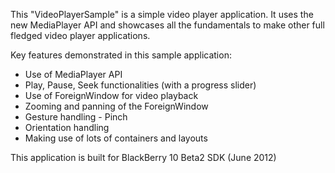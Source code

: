 This "VideoPlayerSample" is a simple video player application. It uses the new MediaPlayer API and showcases all the fundamentals to make other full fledged video player applications.

Key features demonstrated in this sample application:
- Use of MediaPlayer API
- Play, Pause, Seek functionalities (with a progress slider)
- Use of ForeignWindow for video playback
- Zooming and panning of the ForeignWindow
- Gesture handling - Pinch
- Orientation handling
- Making use of lots of containers and layouts

This application is built for BlackBerry 10 Beta2 SDK (June 2012)